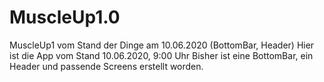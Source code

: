 # MuscleUp1.0
MuscleUp1 vom Stand der Dinge am 10.06.2020 (BottomBar, Header)
Hier ist die App vom Stand 10.06.2020, 9:00 Uhr
Bisher ist eine BottomBar, ein Header und passende Screens erstellt worden.
